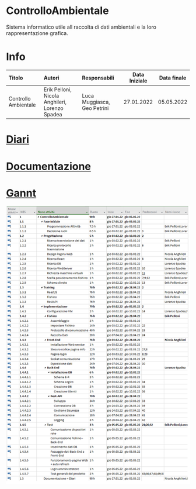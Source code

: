 # ControlloAmbientale
Sistema informatico utile all raccolta di dati ambientali e la loro rappresentazione grafica.

# Info
| Titolo               | Autori                   | Responsabili                | Data Iniziale   | Data finale      |
| :------------------- | :----------------------- | :-------------------------- | --------------- | ---------------- |
| Controllo Ambientale | Erik Pelloni, Nicola Anghileri, Lorenzo Spadea | Luca Muggiasca, Geo Petrini | 27.01.2022 | 05.05.2022 |

# [Diari](Documenti/Diari)


# [Documentazione](Documenti/Documentazione)

# [Gannt](Documenti/Documentazione/assets/Gantt_Preventivo_ComtrolloAmbientale.mpp.png)
<img src="Documenti\Documentazione\assets\Gantt_Preventivo_ControlloAmbientale.mpp.png">
